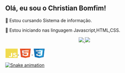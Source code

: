 ## Olá, eu sou o Christian Bomfim!
 <p>🌱 Estou cursando Sistema de informação.</p>
 <p>🌱 Estou iniciando nas linguagem Javascript,HTML,CSS. </p>


<div align="center">
  <a href="https://github.com/cfrb22">
  <img height="170em" src="https://github-readme-stats.vercel.app/api?username=cfrb22&show_icons=true&theme=highcontrast&include_all_commits=true&count_private=true"/>
  <img height="127em" src="https://github-readme-stats.vercel.app/api/top-langs/?username=cfrb22&layout=compact&langs_count=7&theme=highcontrast"/>
</div>
<div style="display: inline_block"><br>
  <img align="center" alt="cfrb22-Js" height="30" width="40" src="https://raw.githubusercontent.com/devicons/devicon/master/icons/javascript/javascript-plain.svg">
  <img align="center" alt="cfrb22-HTML" height="30" width="40" src="https://raw.githubusercontent.com/devicons/devicon/master/icons/html5/html5-original.svg">
  <img align="center" alt="cfrb22-CSS" height="30" width="40" src="https://raw.githubusercontent.com/devicons/devicon/master/icons/css3/css3-original.svg">


</div>
  
 

  
  ![Snake animation](https://github.com/cfrb22/cfrb22/blob/output/github-contribution-grid-snake.svg)
 

 
 


